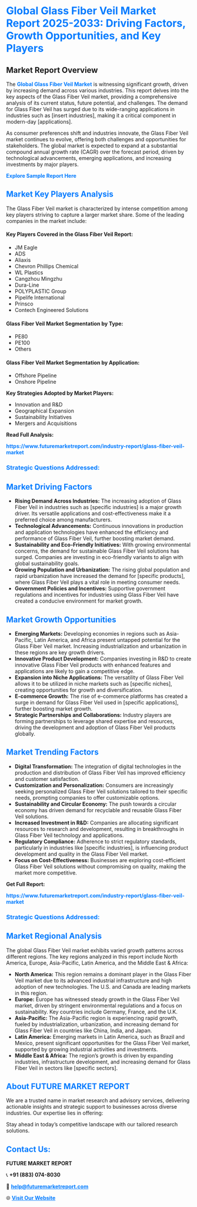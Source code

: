 <h1 style="color: #007BFF;">Global Glass Fiber Veil Market Report 2025-2033: Driving Factors, Growth Opportunities, and Key Players</h1>

<section id="overview">
<h2>Market Report Overview</h2>
<p>The <a href="https://www.futuremarketreport.com/industry-report/glass-fiber-veil-market" style="color: #007BFF; text-decoration: none;"><strong>Global Glass Fiber Veil Market</strong></a> is witnessing significant growth, driven by increasing demand across various industries. This report delves into the key aspects of the Glass Fiber Veil market, providing a comprehensive analysis of its current status, future potential, and challenges. The demand for Glass Fiber Veil has surged due to its wide-ranging applications in industries such as [insert industries], making it a critical component in modern-day [applications].</p>
<p>As consumer preferences shift and industries innovate, the Glass Fiber Veil market continues to evolve, offering both challenges and opportunities for stakeholders. The global market is expected to expand at a substantial compound annual growth rate (CAGR) over the forecast period, driven by technological advancements, emerging applications, and increasing investments by major players.</p>
</section>

<section id="overview">
<p><a href="https://www.futuremarketreport.com/request-sample/reportId=31762" style="color: #007BFF; text-decoration: none;"><strong>Explore Sample Report Here</strong></a></p>
</section>

<section id="key-players">
<h2 style="color: #007BFF;">Market Key Players Analysis</h2>
<p>The Glass Fiber Veil market is characterized by intense competition among key players striving to capture a larger market share. Some of the leading companies in the market include:</p>
<h4>Key Players Covered in the Glass Fiber Veil Report:</h4>
<ul><li>JM Eagle</li><li>ADS</li><li>Aliaxis</li><li>Chevron Phillips Chemical</li><li>WL Plastics</li><li>Cangzhou Mingzhu</li><li>Dura-Line</li><li>POLYPLASTIC Group</li><li>Pipelife International</li><li>Prinsco</li><li>Contech Engineered Solutions</li></ul>
<h4>Glass Fiber Veil Market Segmentation by Type:</h4>
<ul><li>PE80</li><li>PE100</li><li>Others</li></ul>

<h4>Glass Fiber Veil Market Segmentation by Application:</h4>
<ul><li>Offshore Pipeline</li><li>Onshore Pipeline</li></ul>
<p><strong>Key Strategies Adopted by Market Players:</strong></p>
<ul>
<li>Innovation and R&D</li>
<li>Geographical Expansion</li>
<li>Sustainability Initiatives</li>
<li>Mergers and Acquisitions</li>
</ul>
</section>

<section>
<p><strong>Read Full Analysis: </strong></p><a href="https://www.futuremarketreport.com/industry-report/glass-fiber-veil-market" style="color: #007BFF; text-decoration: none;"><strong>https://www.futuremarketreport.com/industry-report/glass-fiber-veil-market</strong></a>
<h3 style="color: #007BFF;">Strategic Questions Addressed:</h3>
</section>

<section id="driving-factors">
<h2 style="color: #007BFF;">Market Driving Factors</h2>
<ul>
<li><strong>Rising Demand Across Industries:</strong> The increasing adoption of Glass Fiber Veil in industries such as [specific industries] is a major growth driver. Its versatile applications and cost-effectiveness make it a preferred choice among manufacturers.</li>
<li><strong>Technological Advancements:</strong> Continuous innovations in production and application technologies have enhanced the efficiency and performance of Glass Fiber Veil, further boosting market demand.</li>
<li><strong>Sustainability and Eco-Friendly Initiatives:</strong> With growing environmental concerns, the demand for sustainable Glass Fiber Veil solutions has surged. Companies are investing in eco-friendly variants to align with global sustainability goals.</li>
<li><strong>Growing Population and Urbanization:</strong> The rising global population and rapid urbanization have increased the demand for [specific products], where Glass Fiber Veil plays a vital role in meeting consumer needs.</li>
<li><strong>Government Policies and Incentives:</strong> Supportive government regulations and incentives for industries using Glass Fiber Veil have created a conducive environment for market growth.</li>
</ul>
</section>

<section id="growth-opportunities">
<h2 style="color: #007BFF;">Market Growth Opportunities</h2>
<ul>
<li><strong>Emerging Markets:</strong> Developing economies in regions such as Asia-Pacific, Latin America, and Africa present untapped potential for the Glass Fiber Veil market. Increasing industrialization and urbanization in these regions are key growth drivers.</li>
<li><strong>Innovative Product Development:</strong> Companies investing in R&D to create innovative Glass Fiber Veil products with enhanced features and applications are likely to gain a competitive edge.</li>
<li><strong>Expansion into Niche Applications:</strong> The versatility of Glass Fiber Veil allows it to be utilized in niche markets such as [specific niches], creating opportunities for growth and diversification.</li>
<li><strong>E-commerce Growth:</strong> The rise of e-commerce platforms has created a surge in demand for Glass Fiber Veil used in [specific applications], further boosting market growth.</li>
<li><strong>Strategic Partnerships and Collaborations:</strong> Industry players are forming partnerships to leverage shared expertise and resources, driving the development and adoption of Glass Fiber Veil products globally.</li>
</ul>
</section>

<section id="trending-factors">
<h2 style="color: #007BFF;">Market Trending Factors</h2>
<ul>
<li><strong>Digital Transformation:</strong> The integration of digital technologies in the production and distribution of Glass Fiber Veil has improved efficiency and customer satisfaction.</li>
<li><strong>Customization and Personalization:</strong> Consumers are increasingly seeking personalized Glass Fiber Veil solutions tailored to their specific needs, prompting companies to offer customizable options.</li>
<li><strong>Sustainability and Circular Economy:</strong> The push towards a circular economy has driven demand for recyclable and reusable Glass Fiber Veil solutions.</li>
<li><strong>Increased Investment in R&D:</strong> Companies are allocating significant resources to research and development, resulting in breakthroughs in Glass Fiber Veil technology and applications.</li>
<li><strong>Regulatory Compliance:</strong> Adherence to strict regulatory standards, particularly in industries like [specific industries], is influencing product development and quality in the Glass Fiber Veil market.</li>
<li><strong>Focus on Cost-Effectiveness:</strong> Businesses are exploring cost-efficient Glass Fiber Veil solutions without compromising on quality, making the market more competitive.</li>
</ul>
</section>

<section>
<p><strong>Get Full Report: </strong></p><a href="https://www.futuremarketreport.com/industry-report/glass-fiber-veil-market" style="color: #007BFF; text-decoration: none;"><strong>https://www.futuremarketreport.com/industry-report/glass-fiber-veil-market</strong></a>
<h3 style="color: #007BFF;">Strategic Questions Addressed:</h3>
</section>


<section id="regional-analysis">
<h2 style="color: #007BFF;">Market Regional Analysis</h2>
<p>The global Glass Fiber Veil market exhibits varied growth patterns across different regions. The key regions analyzed in this report include North America, Europe, Asia-Pacific, Latin America, and the Middle East & Africa:</p>
<ul>
<li><strong>North America:</strong> This region remains a dominant player in the Glass Fiber Veil market due to its advanced industrial infrastructure and high adoption of new technologies. The U.S. and Canada are leading markets in this region.</li>
<li><strong>Europe:</strong> Europe has witnessed steady growth in the Glass Fiber Veil market, driven by stringent environmental regulations and a focus on sustainability. Key countries include Germany, France, and the U.K.</li>
<li><strong>Asia-Pacific:</strong> The Asia-Pacific region is experiencing rapid growth, fueled by industrialization, urbanization, and increasing demand for Glass Fiber Veil in countries like China, India, and Japan.</li>
<li><strong>Latin America:</strong> Emerging markets in Latin America, such as Brazil and Mexico, present significant opportunities for the Glass Fiber Veil market, supported by growing industrial activities and investments.</li>
<li><strong>Middle East & Africa:</strong> The region’s growth is driven by expanding industries, infrastructure development, and increasing demand for Glass Fiber Veil in sectors like [specific sectors].</li>
</ul>
</section>

<footer>
<h2 style="color: #007BFF;">About FUTURE MARKET REPORT</h2>
<p>We are a trusted name in market research and advisory services, delivering actionable insights and strategic support to businesses across diverse industries. Our expertise lies in offering:</p>

<p>Stay ahead in today’s competitive landscape with our tailored research solutions.</p>

<h2 style="color: #007BFF;">Contact Us:</h2>
<p><strong>FUTURE MARKET REPORT</strong></p>
<p>📞 <strong>+91 (883) 074-8030</strong></p>
<p>📧 <strong><a href="mailto:help@futuremarketreport.com" style="color: #007BFF;">help@futuremarketreport.com</a></strong></p>
<p>🌐 <strong><a href="https://www.futuremarketreport.com/" style="color: #007BFF;">Visit Our Website</a></strong></p>
</footer>